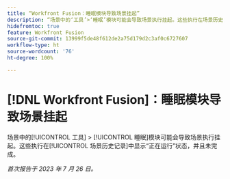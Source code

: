```yaml
---
title: “Workfront Fusion：睡眠模块导致场景挂起”
description: “场景中的‘工具’>‘睡眠’模块可能会导致场景执行挂起。这些执行在场景历史记录中显示‘正在运行’状态，并且未完成。”
hidefromtoc: true
feature: Workfront Fusion
source-git-commit: 13999f5de48f612de2a75d179d2c3af0c6727607
workflow-type: ht
source-wordcount: '76'
ht-degree: 100%

---
```



# [!DNL Workfront Fusion]：睡眠模块导致场景挂起

场景中的[!UICONTROL 工具] > [!UICONTROL 睡眠]模块可能会导致场景执行挂起。这些执行在[!UICONTROL 场景历史记录]中显示“正在运行”状态，并且未完成。

_首次报告于 2023 年 7 月 26 日。_

